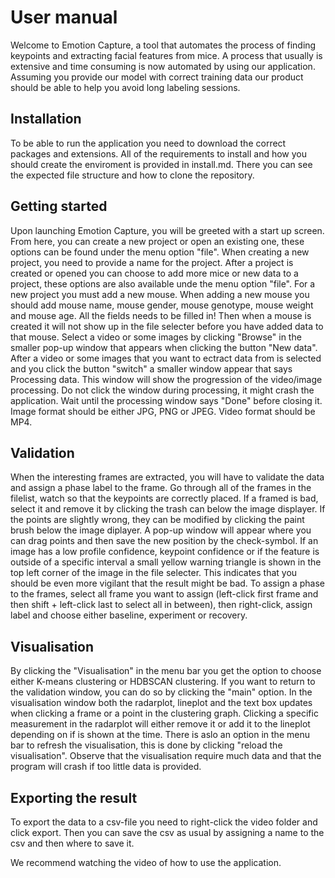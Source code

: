# User manual
Welcome to Emotion Capture, a tool that automates the process of finding keypoints and extracting facial features from mice. A process that usually is extensive and time consuming is now automated by using our application. Assuming you provide our model with correct training data our product should be able to help you avoid long labeling sessions.

## Installation
To be able to run the application you need to download the correct packages and extensions. All of the requirements to install and how you should create the enviroment is provided in install.md. There you can see the expected file structure and how to clone the repository. 

## Getting started
Upon launching Emotion Capture, you will be greeted with a start up screen. From here, you can create a new project or open an existing one, these options can be found under the menu option "file". When creating a new project, you need to provide a name for the project. 
After a project is created or opened you can choose to add more mice or new data to a project, these options are also available unde the menu option "file". For a new project you must add a new mouse. When adding a new mouse you should add mouse name, mouse gender, mouse genotype, mouse weight and mouse age. All the fields needs to be filled in! Then when a mouse is created it will not show up in the file selecter before you have added data to that mouse. Select a video or some images by clicking "Browse" in the smaller pop-up window that appears when clicking the button "New data". After a video or some images that you want to ectract data from is selected and you click the button "switch" a smaller window appear that says Processing data. This window will show the progression of the video/image processing. Do not click the window during processing, it might crash the application. Wait until the processing window says "Done" before closing it. Image format should be either JPG, PNG or JPEG. Video format should be MP4.

## Validation
When the interesting frames are extracted, you will have to validate the data and assign a phase label to the frame. Go through all of the frames in the filelist, watch so that the keypoints are correctly placed. If a framed is bad, select it and remove it by clicking the trash can below the image displayer. If the points are slightly wrong, they can be modified by clicking the paint brush below the image diplayer. A pop-up window will appear where you can drag points and then save the new position by the check-symbol. If an image has a low profile confidence, keypoint confidence or if the feature is outside of a specific interval a small yellow warning triangle is shown in the top left corner of the image in the file selecter. This indicates that you should be even more vigilant that the result might be bad. To assign a phase to the frames, select all frame you want to assign (left-click first frame and then shift + left-click last to select all in between), then right-click, assign label and choose either baseline, experiment or recovery. 

## Visualisation
By clicking the "Visualisation" in the menu bar you get the option to choose either K-means clustering or HDBSCAN clustering. If you want to return to the validation window, you can do so by clicking the "main" option. In the visualisation window both the radarplot, lineplot and the text box updates when clicking a frame or a point in the clustering graph. Clicking a specific measurement in the radarplot will either remove it or add it to the lineplot depending on if is shown at the time. There is aslo an option in the menu bar to refresh the visualisation, this is done by clicking "reload the visualisation". Observe that the visualisation require much data and that the program will crash if too little data is provided.

## Exporting the result
To export the data to a csv-file you need to right-click the video folder and click export. Then you can save the csv as usual by assigning a name to the csv and then where to save it.   

We recommend watching the video of how to use the application. 
